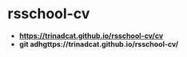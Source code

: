 # rsschool-cv
* **https://trinadcat.github.io/rsschool-cv/cv**
* **git adhgttps://trinadcat.github.io/rsschool-cv/**